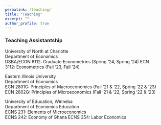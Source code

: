 ```yaml
---
permalink: /teaching/
title: "Teaching"
excerpt: ""
author_profile: true
---
```


### Teaching Assistantship

University of North at Charlotte									
Department of Economics										            
DSBA/ECON 6112: Graduate Econometrics (Spring ‘24, Spring ‘24)
ECN 3112: Econometrics (Fall ‘23, Fall ‘24)


Eastern Illinois University									                    
Department of Economics										           
ECN 2801G: Principles of Macroeconomics (Fall ‘21 & ‘22, Spring ‘22 & ‘23)
ECN 2802G: Principles of Microeconomics (Fall ‘21 & ‘22, Spring ‘22 & ‘23)

University of Education, Winneba								   
Department of Economics Education									 
ECNS 231: Elements of Microeconomics   
ECNS 242: Economy of Ghana 
ECNS 354: Labor Economics    
